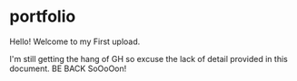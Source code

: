 # portfolio

Hello! Welcome to my First upload. 

I'm still getting the hang of GH so excuse the lack of detail provided in this document. BE BACK SoOoOon!
